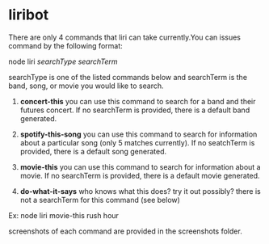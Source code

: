 # liribot
There are only 4 commands that liri can take currently.You can issues command by the following format:

node liri *searchType searchTerm*

searchType is one of the listed commands below and searchTerm is the band, song, or movie you would like to search.

  1. **concert-this**
      you can use this command to search for a band and their futures concert. If no searchTerm is provided, there is a default band generated.
    
    
  1. **spotify-this-song**
      you can use this command to search for information about a particular song (only 5 matches currently). If no seatchTerm is provided, there is a default song generated.
  
  1. **movie-this**
      you can use this command to search for information about a movie. If no searchTerm is provided, there is a default movie generated.
    
  1. **do-what-it-says**
      who knows what this does? try it out possibly? there is not a searchTerm for this command (see below)
      


Ex: node liri movie-this rush hour
      
screenshots of each command are provided in the screenshots folder.
